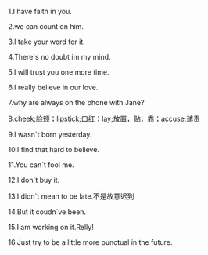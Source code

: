 1.I have faith in you.

2.we can count on him.

3.I take your word for it.

4.There`s no doubt im my mind.

5.I will trust you one more time.

6.I really believe in our love.

7.why are always on the phone with Jane?

8.cheek;脸颊；lipstick;口红；lay;放置，贴，靠；accuse;谴责

9.I wasn`t born yesterday.

10.I find that hard to believe.

11.You can`t fool me.

12.I don`t buy it.

13.I didn`t mean to be late.不是故意迟到

14.But it coudn`ve been.

15.I am working on it.Relly!

16.Just try to be a little more punctual in the future.
